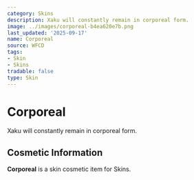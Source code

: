 ```yaml
---
category: Skins
description: Xaku will constantly remain in corporeal form.
image: ../images/corporeal-b4ea620e7b.png
last_updated: '2025-09-17'
name: Corporeal
source: WFCD
tags:
- Skin
- Skins
tradable: false
type: Skin
---
```


# Corporeal

Xaku will constantly remain in corporeal form.

## Cosmetic Information

**Corporeal** is a skin cosmetic item for Skins.

